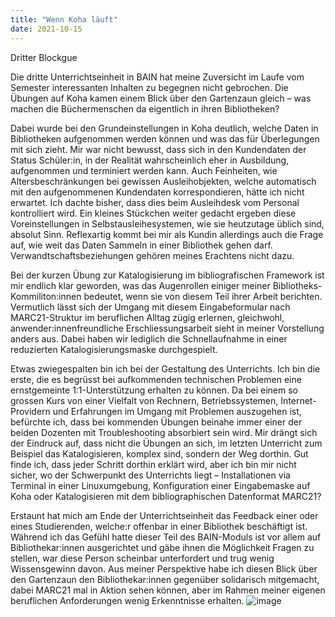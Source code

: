 ```yaml
---
title: "Wenn Koha läuft"
date: 2021-10-15
---
```


Dritter Blockgue

Die dritte Unterrichtseinheit in BAIN hat meine Zuversicht im Laufe vom Semester interessanten Inhalten zu begegnen nicht gebrochen. 
Die Übungen auf Koha kamen einem Blick über den Gartenzaun gleich – was machen die Büchermenschen da eigentlich in ihren Bibliotheken? 

Dabei wurde bei den Grundeinstellungen in Koha deutlich, welche Daten in Bibliotheken aufgenommen werden können und was das für 
Überlegungen mit sich zieht. Mir war nicht bewusst, dass sich in den Kundendaten der Status Schüler:in, in der Realität wahrscheinlich 
eher in Ausbildung, aufgenommen und terminiert werden kann. Auch Feinheiten, wie Altersbeschränkungen bei gewissen Ausleihobjekten, 
welche automatisch mit den aufgenommenen Kundendaten korrespondieren, hätte ich nicht erwartet. Ich dachte bisher, dass dies beim Ausleihdesk 
vom Personal kontrolliert wird. Ein kleines Stückchen weiter gedacht ergeben diese Voreinstellungen in Selbstausleihesystemen, wie sie 
heutzutage üblich sind, absolut Sinn. Reflexartig kommt bei mir als Kundin allerdings auch die Frage auf, wie weit das Daten Sammeln in einer 
Bibliothek gehen darf. Verwandtschaftsbeziehungen gehören meines Erachtens nicht dazu.

Bei der kurzen Übung zur Katalogisierung im bibliografischen Framework ist mir endlich klar geworden, was das Augenrollen einiger meiner Bibliotheks-Kommiliton:innen bedeutet, wenn sie von diesem Teil ihrer Arbeit berichten. Vermutlich lässt sich der Umgang mit diesem Eingabeformular nach 
MARC21-Struktur im beruflichen Alltag zügig erlernen, gleichwohl, anwender:innenfreundliche Erschliessungsarbeit sieht in meiner Vorstellung anders 
aus. Dabei haben wir lediglich die Schnellaufnahme in einer reduzierten Katalogisierungsmaske durchgespielt. 

Etwas zwiegespalten bin ich bei der Gestaltung des Unterrichts. Ich bin die erste, die es begrüsst bei aufkommenden technischen Problemen eine 
ernstgemeinte 1:1-Unterstützung erhalten zu können. Da bei einem so grossen Kurs von einer Vielfalt von Rechnern, Betriebssystemen, Internet-Providern 
und Erfahrungen im Umgang mit Problemen auszugehen ist, befürchte ich, dass bei kommenden Übungen beinahe immer einer der beiden Dozenten mit Troubleshooting absorbiert sein wird. Mir drängt sich der Eindruck auf, dass nicht die Übungen an sich, im letzten Unterricht zum Beispiel das Katalogisieren, komplex 
sind, sondern der Weg dorthin. Gut finde ich, dass jeder Schritt dorthin erklärt wird, aber ich bin mir nicht sicher, wo der Schwerpunkt des Unterrichts 
liegt – Installationen via Terminal in einer Linuxumgebung, Konfiguration einer Eingabemaske auf Koha oder Katalogisieren mit dem bibliographischen Datenformat MARC21?

Erstaunt hat mich am Ende der Unterrichtseinheit das Feedback einer oder eines Studierenden, welche:r offenbar in einer Bibliothek beschäftigt ist. 
Während ich das Gefühl hatte dieser Teil des BAIN-Moduls ist vor allem auf Bibliothekar:innen ausgerichtet und gäbe ihnen die Möglichkeit Fragen zu stellen, 
war diese Person scheinbar unterfordert und trug wenig Wissensgewinn davon. Aus meiner Perspektive habe ich diesen Blick über den Gartenzaun den 
Bibliothekar:innen gegenüber solidarisch mitgemacht, dabei MARC21 mal in Aktion sehen können, aber im Rahmen meiner eigenen beruflichen Anforderungen 
wenig Erkenntnisse erhalten. 
![image](https://user-images.githubusercontent.com/90787704/137715182-645aeeb9-76e0-43a6-b711-3cacbbe0cc46.png)

